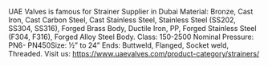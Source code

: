 UAE Valves is famous for Strainer Supplier in Dubai
Material: Bronze, Cast Iron, Cast Carbon Steel, Cast Stainless Steel, Stainless Steel (SS202, SS304, SS316), Forged Brass Body, Ductile Iron, PP, Forged Stainless Steel (F304, F316), Forged Alloy Steel Body.
Class: 150-2500
Nominal Pressure: PN6- PN450Size: ½” to 24”
Ends: Buttweld, Flanged, Socket weld, Threaded.
Visit us: https://www.uaevalves.com/product-category/strainers/
